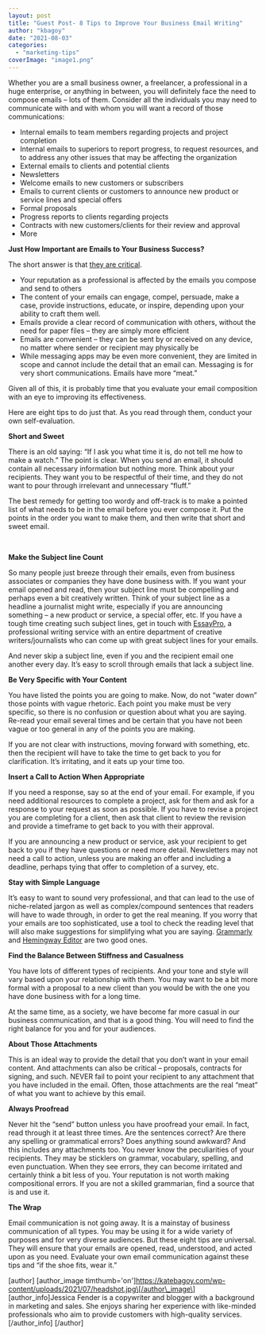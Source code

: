 ```yaml
---
layout: post
title: "Guest Post- 8 Tips to Improve Your Business Email Writing"
author: "kbagoy"
date: "2021-08-03"
categories: 
  - "marketing-tips"
coverImage: "image1.png"
---
```


Whether you are a small business owner, a freelancer, a professional in a huge enterprise, or anything in between, you will definitely face the need to compose emails – lots of them. Consider all the individuals you may need to communicate with and with whom you will want a record of those communications:

- Internal emails to team members regarding projects and project completion
- Internal emails to superiors to report progress, to request resources, and to address any other issues that may be affecting the organization 
- External emails to clients and potential clients
- Newsletters 
- Welcome emails to new customers or subscribers
- Emails to current clients or customers to announce new product or service lines and special offers
- Formal proposals 
- Progress reports to clients regarding projects
- Contracts with new customers/clients for their review and approval
- More

**Just How Important are Emails to Your Business Success?**

The short answer is that [they are critical](https://bizfluent.com/info-7816540-email-important-business-communication.html). 

- Your reputation as a professional is affected by the emails you compose and send to others
- The content of your emails can engage, compel, persuade, make a case, provide instructions, educate, or inspire, depending upon your ability to craft them well.
- Emails provide a clear record of communication with others, without the need for paper files – they are simply more efficient
- Emails are convenient – they can be sent by or received on any device, no matter where sender or recipient may physically be
- While messaging apps may be even more convenient, they are limited in scope and cannot include the detail that an email can. Messaging is for very short communications. Emails have more “meat.”

Given all of this, it is probably time that you evaluate your email composition with an eye to improving its effectiveness. 

Here are eight tips to do just that. As you read through them, conduct your own self-evaluation.

**Short and Sweet**

There is an old saying: “If I ask you what time it is, do not tell me how to make a watch.” The point is clear. When you send an email, it should contain all necessary information but nothing more. Think about your recipients. They want you to be respectful of their time, and they do not want to pour through irrelevant and unnecessary “fluff.” 

The best remedy for getting too wordy and off-track is to make a pointed list of what needs to be in the email before you ever compose it. Put the points in the order you want to make them, and then write that short and sweet email.

 

**Make the Subject line Count**

So many people just breeze through their emails, even from business associates or companies they have done business with. If you want your email opened and read, then your subject line must be compelling and perhaps even a bit creatively written. Think of your subject line as a headline a journalist might write, especially if you are announcing something – a new product or service, a special offer, etc. If you have a tough time creating such subject lines, get in touch with [EssayPro](https://bestwritingadvisor.com/essaypro-reviews), a professional writing service with an entire department of creative writers/journalists who can come up with great subject lines for your emails.

And never skip a subject line, even if you and the recipient email one another every day. It’s easy to scroll through emails that lack a subject line.

**Be Very Specific with Your Content**

You have listed the points you are going to make. Now, do not “water down” those points with vague rhetoric. Each point you make must be very specific, so there is no confusion or question about what you are saying. Re-read your email several times and be certain that you have not been vague or too general in any of the points you are making.

If you are not clear with instructions, moving forward with something, etc. then the recipient will have to take the time to get back to you for clarification. It’s irritating, and it eats up your time too.

**Insert a Call to Action When Appropriate**

If you need a response, say so at the end of your email. For example, if you need additional resources to complete a project, ask for them and ask for a response to your request as soon as possible. If you have to revise a project you are completing for a client, then ask that client to review the revision and provide a timeframe to get back to you with their approval. 

If you are announcing a new product or service, ask your recipient to get back to you if they have questions or need more detail. Newsletters may not need a call to action, unless you are making an offer and including a deadline, perhaps tying that offer to completion of a survey, etc.

**Stay with Simple Language**

It’s easy to want to sound very professional, and that can lead to the use of niche-related jargon as well as complex/compound sentences that readers will have to wade through, in order to get the real meaning. If you worry that your emails are too sophisticated, use a tool to check the reading level that will also make suggestions for simplifying what you are saying. [Grammarly](https://www.grammarly.com/) and [Hemingway Editor](https://hemingwayapp.com/) are two good ones.

**Find the Balance Between Stiffness and Casualness**

You have lots of different types of recipients. And your tone and style will vary based upon your relationship with them. You may want to be a bit more formal with a proposal to a new client than you would be with the one you have done business with for a long time. 

At the same time, as a society, we have become far more casual in our business communication, and that is a good thing. You will need to find the right balance for you and for your audiences.

**About Those Attachments**

This is an ideal way to provide the detail that you don’t want in your email content. And attachments can also be critical – proposals, contracts for signing, and such. NEVER fail to point your recipient to any attachment that you have included in the email. Often, those attachments are the real “meat” of what you want to achieve by this email.

**Always Proofread**

Never hit the “send” button unless you have proofread your email. In fact, read through it at least three times. Are the sentences correct? Are there any spelling or grammatical errors? Does anything sound awkward? And this includes any attachments too. You never know the peculiarities of your recipients. They may be sticklers on grammar, vocabulary, spelling, and even punctuation. When they see errors, they can become irritated and certainly think a bit less of you. Your reputation is not worth making compositional errors. If you are not a skilled grammarian, find a source that is and use it.

**The Wrap**

Email communication is not going away. It is a mainstay of business communication of all types. You may be using it for a wide variety of purposes and for very diverse audiences. But these eight tips are universal. They will ensure that your emails are opened, read, understood, and acted upon as you need. Evaluate your own email communication against these tips and “if the shoe fits, wear it.”

\[author\] \[author\_image timthumb='on'\]https://katebagoy.com/wp-content/uploads/2021/07/headshot.jpg\[/author\_image\] \[author\_info\]Jessica Fender is a copywriter and blogger with a background in marketing and sales. She enjoys sharing her experience with like-minded professionals who aim to provide customers with high-quality services.\[/author\_info\] \[/author\]

